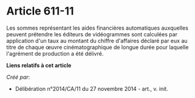 # Article 611-11

Les sommes représentant les aides financières automatiques auxquelles peuvent prétendre les éditeurs de vidéogrammes sont
calculées par application d'un taux au montant du chiffre d'affaires déclaré par eux au titre de chaque œuvre
cinématographique de longue durée pour laquelle l'agrément de production a été délivré.

**Liens relatifs à cet article**

_Créé par_:

  - Délibération n°2014/CA/11 du 27 novembre 2014 - art., v. init.

